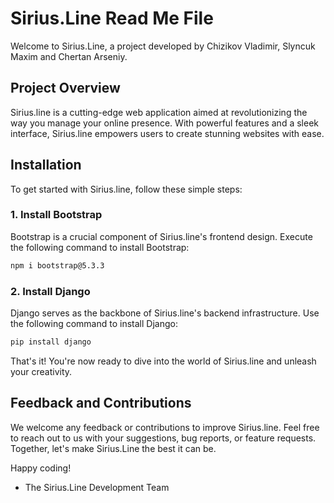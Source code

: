 # Sirius.Line Read Me File

Welcome to Sirius.Line, a project developed by Chizikov Vladimir, Slyncuk Maxim and Chertan Arseniy. 

## Project Overview

Sirius.line is a cutting-edge web application aimed at revolutionizing the way you manage your online presence. With powerful features and a sleek interface, Sirius.line empowers users to create stunning websites with ease.

## Installation

To get started with Sirius.line, follow these simple steps:

### 1. Install Bootstrap

Bootstrap is a crucial component of Sirius.line's frontend design. Execute the following command to install Bootstrap:

```bash
npm i bootstrap@5.3.3
```

### 2. Install Django

Django serves as the backbone of Sirius.line's backend infrastructure. Use the following command to install Django:

```bash
pip install django
```

That's it! You're now ready to dive into the world of Sirius.line and unleash your creativity.

## Feedback and Contributions

We welcome any feedback or contributions to improve Sirius.line. Feel free to reach out to us with your suggestions, bug reports, or feature requests. Together, let's make Sirius.Line the best it can be.

Happy coding!

- The Sirius.Line Development Team
